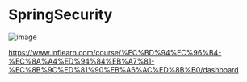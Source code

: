 # SpringSecurity

![image](https://github.com/junhochoi-dev/SpringBoot_Security/assets/39554558/ecd75a95-3adf-4a2d-bbe9-51378ead5bcd)

https://www.inflearn.com/course/%EC%BD%94%EC%96%B4-%EC%8A%A4%ED%94%84%EB%A7%81-%EC%8B%9C%ED%81%90%EB%A6%AC%ED%8B%B0/dashboard
